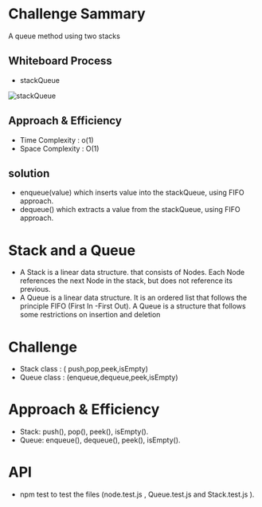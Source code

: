 
# Challenge Sammary
A queue method using two stacks

## Whiteboard Process
- stackQueue 

![stackQueue](stackQueue.PNG)

## Approach & Efficiency

- Time Complexity : o(1)
- Space Complexity : O(1)

## solution

- enqueue(value) which inserts value into the stackQueue, using FIFO approach.
- dequeue() which extracts a value from the stackQueue, using FIFO approach.



# Stack and a Queue

- A Stack is a linear data structure. that consists of Nodes. Each Node references 
the next Node in the stack, but does not reference its previous.
- A Queue is a linear data structure. It is an ordered list that follows the 
principle FIFO (First In -First Out). A Queue is a structure that follows some 
restrictions on insertion and deletion

# Challenge

-  Stack class : ( push,pop,peek,isEmpty) 
- Queue class : (enqueue,dequeue,peek,isEmpty) 

# Approach & Efficiency
- Stack: push(), pop(), peek(), isEmpty().
- Queue: enqueue(), dequeue(), peek(), isEmpty().

# API
- npm test to test the files (node.test.js , Queue.test.js and Stack.test.js ).

